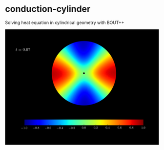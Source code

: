 # conduction-cylinder
  Solving heat equation in cylindrical geometry with BOUT++

  

![alt tag](https://github.com/AlxMar/conduction-cylinder/blob/master/results1/tempBR00007.png)

